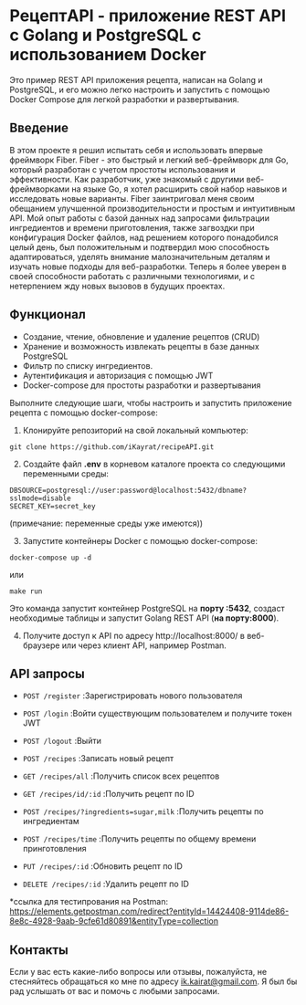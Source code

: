 # РецептAPI - приложение REST API с Golang и PostgreSQL с использованием Docker

Это пример REST API приложения рецепта, написан на Golang и PostgreSQL, и его можно легко настроить и запустить с помощью Docker Compose для легкой разработки и развертывания.

## Введение
В этом проекте я решил испытать себя и использовать впервые фреймворк Fiber. 
Fiber - это быстрый и легкий веб-фреймворк для Go, который разработан с учетом простоты использования и эффективности.
Как разработчик, уже знакомый с другими веб-фреймворками на языке Go, я хотел расширить свой набор навыков и исследовать новые варианты. Fiber заинтриговал меня своим обещанием улучшенной производительности и простым и интуитивным API.
Мой опыт работы с базой данных над запросами фильтрации ингредиентов и времени приготовления, также загвоздки при конфигурация Docker файлов, над решением которого понадобился целый день, был положительным и подтвердил мою способность адаптироваться, уделять внимание малозначительным деталям и изучать новые подходы для веб-разработки. Теперь я более уверен в своей способности работать с различными технологиями, и с нетерпением жду новых вызовов в будущих проектах.

## Функционал
- Создание, чтение, обновление и удаление рецептов (CRUD)
- Хранение и возможность извлекать рецепты в базе данных PostgreSQL
- Фильтр по списку ингредиентов.
- Аутентификация и авторизация с помощью JWT
- Docker-compose для простоты разработки и развертывания

Выполните следующие шаги, чтобы настроить и запустить приложение рецепта с помощью docker-compose:

1. Клонируйте репозиторий на свой локальный компьютер:
```
git clone https://github.com/iKayrat/recipeAPI.git
```

2. Создайте файл **.env** в корневом каталоге проекта со следующими переменными среды:
```
DBSOURCE=postgresql://user:password@localhost:5432/dbname?sslmode=disable
SECRET_KEY=secret_key
```
(примечание: переменные среды уже имеются))

3. Запустите контейнеры Docker с помощью docker-сompose:
```
docker-compose up -d
```
или
```
make run
```

Это команда запустит контейнер PostgreSQL на **порту :5432**, создаст необходимые таблицы и запустит Golang REST API (**на порту:8000**).

4. Получите доступ к API по адресу http://localhost:8000/ в веб-браузере или через клиент API, например Postman.

## API запросы

- `POST /register` :Зарегистрировать нового пользователя
- `POST /login`    :Войти существующим пользователем и получите токен JWT
- `POST /logout`   :Выйти
    
- `POST /recipes` :Записать новый рецепт
- `GET /recipes/all` :Получить список всех рецептов
- `GET /recipes/id/:id` :Получить рецепт по ID
- `POST /recipes/?ingredients=sugar,milk` :Получить рецепты по ингредиентам
- `POST /recipes/time` :Получить рецепты по общему времени принготовления
- `PUT /recipes/:id` :Обновить рецепт по ID
- `DELETE /recipes/:id` :Удалить рецепт по ID

*ссылка для тестипрования на Postman:
https://elements.getpostman.com/redirect?entityId=14424408-9114de86-8e8c-4928-9aab-9cfe61d80891&entityType=collection


## Контакты

Если у вас есть какие-либо вопросы или отзывы, пожалуйста, не стесняйтесь обращаться ко мне по адресу ik.kairat@gmail.com. Я был бы рад услышать от вас и помочь с любыми запросами.
